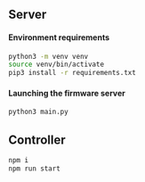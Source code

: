 ## Server

#### Environment requirements

```bash
python3 -m venv venv
source venv/bin/activate
pip3 install -r requirements.txt
```

#### Launching the firmware server

```bash
python3 main.py
```

## Controller

```bash
npm i
npm run start
```
